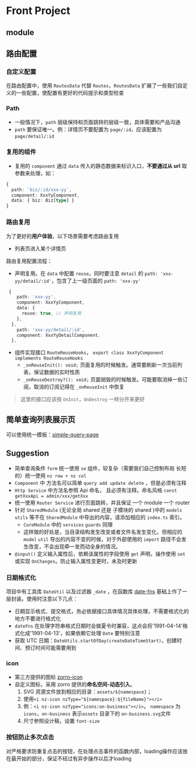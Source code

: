 # Front Project

## module

## 路由配置

### 自定义配置

在路由配置中，使用 `RoutesData` 代替 `Routes`，`RoutesData` 扩展了一些我们自定义的一些配置，使配置有更好的代码提示和类型检查

### Path

- 一般情况下，`path` 层级保持和页面跳转的层级一致，具体需要和产品沟通
- `path` 要保证唯一。例：详情页不要配置为 `page/:id`，应该配置为 `page/detail/:id`

### 复用的组件

- 复用的 `component` 通过 `data` 传入的静态数据来标识入口，**不要通过从 url** 取参数来处理，如：

```ts
{
  path: `biz/:id/xxx-yy`,
  component: XxxYyComponent,
  data: { biz: Biz[type] }
}
```

### 路由复用

为了更好的**用户体验**，以下场景需要考虑路由复用

- 列表页进入某个详情页

路由复用配置流程：

- 声明复用。在 `data` 中配置 `reuse`，同时要注意 `detail` 的 `path: 'xxx-yy/detail/:id'`，包含了上一级页面的 `path: 'xxx-yy'`

```ts
 {
    path: 'xxx-yy',
    component: XxxYyComponent,
    data: {
      reuse: true, // 声明复用
    },
  },
    path: 'xxx-yy/detail/:id',
    component: XxxYyDetailComponent,
  },
```

- 组件实现接口 `RouteReuseHooks`， `export class XxxYyComponent implements RouteReuseHooks`
  - `_onReuseInit(): void;` 页面复用的时候触发。通常要刷新一次当前列表，保证数据的实时性质
  - `_onReuseDestroy?(): void;` 页面销毁的时候触发。可能要取消掉一些订阅，取消的订阅记得在 `_onReuseInit` 中恢复

> 这里的接口应该按 `OnInit`，`OnDestroy` 一样分开来更好

## 简单查询列表展示页

可以使用统一模板：[simple-query-page](./simple-query-page.md)

## Suggestion

- 简单查询条件 `form` 统一使用 `se` 组件，较复杂（需要我们自己控制布局 长短的）统一使用 `nz row + nz col`
- `Component` 中 方法名可以简单 `query add update delete` ，但是必须有注释
- `Http Service` 中方法名参照 Api 命名， 且必须有注释。命名风格 `const getXxxApi = admin/xxx/getXxx`
- 统一使用 `Router Service` 进行页面跳转，并且保证 一个 module 一个 router
- 针对 `SharedModule` (无论全局 shared 还是 子模块的 shared )中的 `models` `utils` 等不在 `SharedModule`  中导出的内容，请添加相应的 `index.ts` 索引。
  - `CoreModule` 中的 `services` `guards` 同理
  - 这样做的好处是，当目录结构发生改变或者文件名发生变化，但相应的 `model` `util` 导出的内容不变的时候，对于外部使用的 `import` 路径不会发生改变，不会出现牵一发而动全身的情况。
- `@input()` 定义输入属性后，依赖该属性的字段使用 `get` 声明，操作使用 `set` 或实现 `OnChanges`。防止输入属性变更时，未及时更新
  
### 日期格式化

项目中有工具库 `DateUtil` 以及过滤器 `_date` ，在函数库 [date-fns](https://date-fns.org/) 基础上作了一层封装。使用时注意以下几点：

- 日期显示格式、提交格式，务必依据接口具体情况具体处理，不需要格式化的地方不要进行格式化
- `dateFns` 在处理字符串格式日期时会做夏令时兼容，这点会将'1991-04-14'格式化成'1991-04-13'，如果依赖它处理 `Date` 要特别注意
- 获取 UTC 日期：`DateUtils.startOfDay(createDateTimeStart)`，创建时间、预订时间可能需要用到

### icon

- 第三方提供的图标 [zorro-icon](https://ng.ant.design/version/7.5.x/components/icon/zh)
- 自定义图标，采用 zorro 提供的**命名空间-动态引入**。
  1. SVG 资源文件放到相应的目录：`assets/${namespace}`；
  2. 使用`<i nz-icon nzType="${namespace}:${fileName}"></i>`
  3. 例：`<i nz-icon nzType="icons:on-business"></i>`。 `namespace` 为 `icons`，`on-business` 表示`assets` 目录下的 `on-business.svg`文件
  4. 尺寸参照设计稿，设置 `font-size`

### 按钮防止多次点击

对严格要求防重复点击的按钮，在处理点击事件的函数内部，loading操作应该放在最开始的部分，保证不经过有异步操作以后才loading
